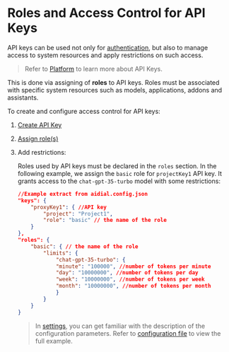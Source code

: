 # Roles and Access Control for API Keys

API keys can be used not only for [authentication](docs/platform/3.core/1.auth-intro.md), but also to manage access to system resources and apply restrictions on such access.

> Refer to [Platform](docs/platform/3.core/2.access-control-intro.md) to learn more about API Keys.

This is done via assigning of **roles** to API keys. Roles must be associated with specific system resources such as models, applications, addons and assistants.

To create and configure access control for API keys:

1. [Create API Key](/docs/tutorials/2.devops/2.auth-and-access-control/0.programmatic-auth.md#step-1-define-api-keys) 
2. [Assign role(s)](/docs/tutorials/2.devops/2.auth-and-access-control/0.programmatic-auth.md#step-2-assign-roles) 
3. Add restrictions: 

    Roles used by API keys must be declared in the `roles` section. In the following example, we assign the `basic` role for `projectKey1` API key. It grants access to the `chat-gpt-35-turbo` model with some restrictions:

    ```Json
    //Example extract from aidial.config.json
    "keys": {
        "proxyKey1": { //API key
            "project": "Project1",
            "role": "basic" // the name of the role
        }
    },
    "roles": {
        "basic": { // the name of the role
            "limits": {
                "chat-gpt-35-turbo": {
                "minute": "100000", //number of tokens per minute
                "day": "10000000", //number of tokens per day
                "week": "10000000", //number of tokens per week
                "month": "10000000", //number of tokens per month
                }
            }
        }
    }
    ```

    > In [settings](https://github.com/epam/ai-dial-core?tab=readme-ov-file#dynamic-settings), you can get familiar with the description of the configuration parameters. Refer to [configuration file](https://github.com/epam/ai-dial-core/blob/development/sample/aidial.config.json) to view the full example. 

